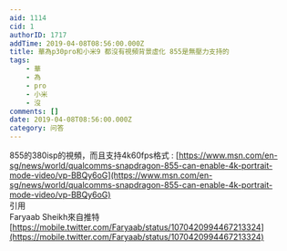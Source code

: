 ```yaml
---
aid: 1114
cid: 1
authorID: 1717
addTime: 2019-04-08T08:56:00.000Z
title: 華為p30pro和小米9 都沒有視頻背景虛化 855是無壓力支持的
tags:
    - 華
    - 為
    - pro
    - 小米
    - 沒
comments: []
date: 2019-04-08T08:56:00.000Z
category: 问答
---
```


855的380isp的視頻，而且支持4k60fps格式 : [https://www.msn.com/en-sg/news/world/qualcomms-snapdragon-855-can-enable-4k-portrait-mode-video/vp-BBQy6oG](https://www.msn.com/en-sg/news/world/qualcomms-snapdragon-855-can-enable-4k-portrait-mode-video/vp-BBQy6oG)  
引用  
Faryaab Sheikh來自推特  
[https://mobile.twitter.com/Faryaab/status/1070420994467213324](https://mobile.twitter.com/Faryaab/status/1070420994467213324)
